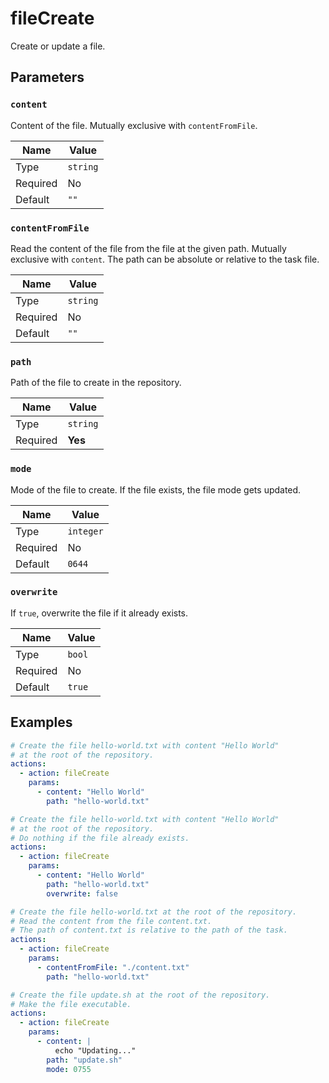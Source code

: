 # fileCreate

Create or update a file.

## Parameters

### `content`

Content of the file. Mutually exclusive with `contentFromFile`.

| Name     | Value    |
| -------- | -------- |
| Type     | `string` |
| Required | No       |
| Default  | `""`     |

### `contentFromFile`

Read the content of the file from the file at the given path. Mutually exclusive with `content`. The path can be absolute or relative to the task file.

| Name     | Value    |
| -------- | -------- |
| Type     | `string` |
| Required | No       |
| Default  | `""`     |

### `path`

Path of the file to create in the repository.

| Name     | Value    |
| -------- | -------- |
| Type     | `string` |
| Required | **Yes**  |

### `mode`

Mode of the file to create. If the file exists, the file mode gets updated.

| Name     | Value     |
| -------- | --------- |
| Type     | `integer` |
| Required | No        |
| Default  | `0644`    |

### `overwrite`

If `true`, overwrite the file if it already exists.

| Name     | Value  |
| -------- | ------ |
| Type     | `bool` |
| Required | No     |
| Default  | `true` |

## Examples

```yaml
# Create the file hello-world.txt with content "Hello World"
# at the root of the repository.
actions:
  - action: fileCreate
    params:
      - content: "Hello World"
        path: "hello-world.txt"
```

```yaml
# Create the file hello-world.txt with content "Hello World"
# at the root of the repository.
# Do nothing if the file already exists.
actions:
  - action: fileCreate
    params:
      - content: "Hello World"
        path: "hello-world.txt"
        overwrite: false
```

```yaml
# Create the file hello-world.txt at the root of the repository.
# Read the content from the file content.txt.
# The path of content.txt is relative to the path of the task.
actions:
  - action: fileCreate
    params:
      - contentFromFile: "./content.txt"
        path: "hello-world.txt"
```

```yaml
# Create the file update.sh at the root of the repository.
# Make the file executable.
actions:
  - action: fileCreate
    params:
      - content: |
          echo "Updating..."
        path: "update.sh"
        mode: 0755
```
